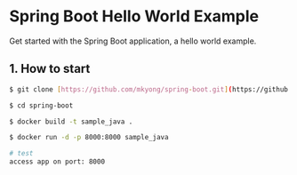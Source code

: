 # Spring Boot Hello World Example
Get started with the Spring Boot application, a hello world example.

## 1. How to start
```bash
$ git clone [https://github.com/mkyong/spring-boot.git](https://github.com/Mahesh333-C/sample_java.git)

$ cd spring-boot

$ docker build -t sample_java .

$ docker run -d -p 8000:8000 sample_java

# test
access app on port: 8000

```
